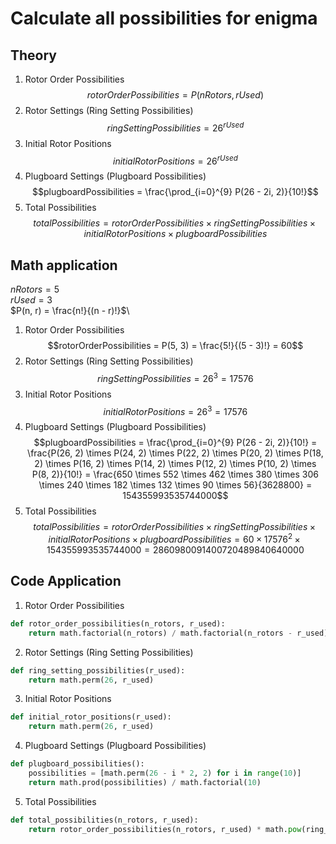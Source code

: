 # Calculate all possibilities for enigma

## Theory
1. Rotor Order Possibilities
$$rotorOrderPossibilities = P(nRotors, rUsed)$$
2. Rotor Settings (Ring Setting Possibilities)
$$ringSettingPossibilities = 26^{rUsed}$$
3. Initial Rotor Positions
$$initialRotorPositions = 26^{rUsed}$$
4. Plugboard Settings (Plugboard Possibilities)
$$plugboardPossibilities = \frac{\prod_{i=0}^{9} P(26 - 2i, 2)}{10!}$$
5. Total Possibilities
$$totalPossibilities = rotorOrderPossibilities \times ringSettingPossibilities \times initialRotorPositions \times plugboardPossibilities$$

## Math application
$nRotors = 5$\
$rUsed = 3$\
$P(n, r) = \frac{n!}{(n - r)!}$\
1. Rotor Order Possibilities
$$rotorOrderPossibilities = P(5, 3) = \frac{5!}{(5 - 3)!} = 60$$
2. Rotor Settings (Ring Setting Possibilities)
$$ringSettingPossibilities = 26^{3} = 17576$$
3. Initial Rotor Positions
$$initialRotorPositions = 26^{3} = 17576$$
4. Plugboard Settings (Plugboard Possibilities)
$$plugboardPossibilities = \frac{\prod_{i=0}^{9} P(26 - 2i, 2)}{10!} = \frac{P(26, 2) \times P(24, 2) \times P(22, 2) \times P(20, 2) \times P(18, 2) \times P(16, 2) \times P(14, 2) \times P(12, 2) \times P(10, 2) \times P(8, 2)}{10!} = \frac{650 \times 552 \times 462 \times 380 \times 306 \times 240 \times 182 \times 132 \times 90 \times 56}{3628800} = 154355993535744000$$
5. Total Possibilities
$$totalPossibilities = rotorOrderPossibilities \times ringSettingPossibilities \times initialRotorPositions \times plugboardPossibilities = 60 \times 17576^2 \times 154355993535744000 = 2860980091400720489840640000$$

## Code Application

1. Rotor Order Possibilities
```python
def rotor_order_possibilities(n_rotors, r_used):
    return math.factorial(n_rotors) / math.factorial(n_rotors - r_used)
```

2. Rotor Settings (Ring Setting Possibilities)
```python
def ring_setting_possibilities(r_used):
    return math.perm(26, r_used)
```

3. Initial Rotor Positions
```python
def initial_rotor_positions(r_used):
    return math.perm(26, r_used)
```

4. Plugboard Settings (Plugboard Possibilities)
```python
def plugboard_possibilities():
    possibilities = [math.perm(26 - i * 2, 2) for i in range(10)]
    return math.prod(possibilities) / math.factorial(10)
```

5. Total Possibilities
```python
def total_possibilities(n_rotors, r_used):
    return rotor_order_possibilities(n_rotors, r_used) * math.pow(ring_setting_possibilities(r_used), 2) * plugboard_possibilities()
```
